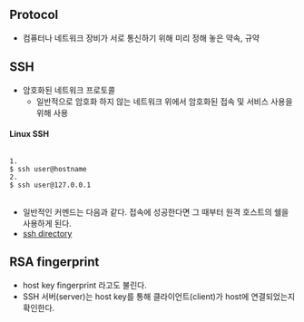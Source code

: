 ## Protocol
+ 컴퓨터나 네트워크 장비가 서로 통신하기 위해 미리 정해 놓은 약속, 규약

## SSH
+ 암호화된 네트워크 프로토콜
	+ 일반적으로 암호화 하지 않는 네트워크 위에서 암호화된 접속 및 서비스 사용을 위해 사용

#### Linux SSH
<pre>
<code>
1.
$ ssh user@hostname
2.
$ ssh user@127.0.0.1
</code>
</pre>
+ 일반적인 커멘드는 다음과 같다. 접속에 성공한다면 그 때부터 원격 호스트의 쉘을 사용하게 된다.
+ [ssh directory](https://jdm.kr/blog/212)

## RSA fingerprint
+ host key fingerprint 라고도 불린다.
+ SSH 서버(server)는 host key를 통해 클라이언트(client)가 host에 연결되었는지 확인한다.